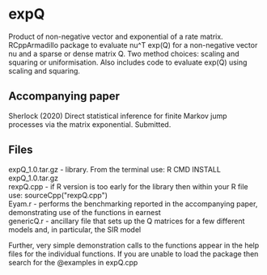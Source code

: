 # expQ
Product of non-negative vector and exponential of a rate matrix.
RCppArmadillo package to evaluate nu^T exp(Q) for a non-negative vector nu and a sparse or dense matrix Q.
Two method choices: scaling and squaring or uniformisation.
Also includes code to evaluate exp(Q) using scaling and squaring.
## Accompanying paper
Sherlock (2020) Direct statistical inference for finite Markov jump processes via the matrix exponential. Submitted.
## Files
expQ_1.0.tar.gz - library. From the terminal use: R CMD INSTALL expQ_1.0.tar.gz  
rexpQ.cpp - if R version is too early for the library then within your R file use: sourceCpp("rexpQ.cpp")  
Eyam.r - performs the benchmarking reported in the accompanying paper, demonstrating use of the functions in earnest  
genericQ.r - ancillary file that sets up the Q matrices for a few different models and, in particular, the SIR model  

Further, very simple demonstration calls to the functions appear in the help files for the individual functions. If you are unable to load the package then search for the @examples in expQ.cpp
